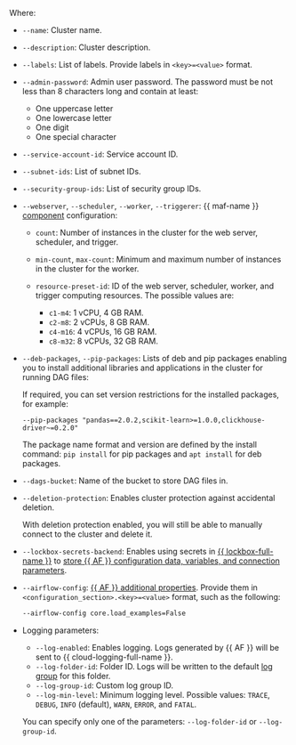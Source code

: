Where:

* `--name`: Cluster name.
* `--description`: Cluster description.
* `--labels`: List of labels. Provide labels in `<key>=<value>` format.
* `--admin-password`: Admin user password. The password must be not less than 8 characters long and contain at least:

    * One uppercase letter
    * One lowercase letter
    * One digit
    * One special character

* `--service-account-id`: Service account ID.
* `--subnet-ids`: List of subnet IDs.
* `--security-group-ids`: List of security group IDs.
* `--webserver`, `--scheduler`, `--worker`, `--triggerer`: {{ maf-name }} [component](../../../../managed-airflow/concepts/index.md#components) configuration:

    * `count`: Number of instances in the cluster for the web server, scheduler, and trigger.
    * `min-count`, `max-count`: Minimum and maximum number of instances in the cluster for the worker.
    * `resource-preset-id`: ID of the web server, scheduler, worker, and trigger computing resources. The possible values are:

        * `c1-m4`: 1 vCPU, 4 GB RAM.
        * `c2-m8`: 2 vCPUs, 8 GB RAM.
        * `c4-m16`: 4 vCPUs, 16 GB RAM.
        * `c8-m32`: 8 vCPUs, 32 GB RAM.

* `--deb-packages`, `--pip-packages`: Lists of deb and pip packages enabling you to install additional libraries and applications in the cluster for running DAG files:

    If required, you can set version restrictions for the installed packages, for example:

    ```hcl
    --pip-packages "pandas==2.0.2,scikit-learn>=1.0.0,clickhouse-driver~=0.2.0"
    ```

    The package name format and version are defined by the install command: `pip install` for pip packages and `apt install` for deb packages.

* `--dags-bucket`: Name of the bucket to store DAG files in.
* `--deletion-protection`: Enables cluster protection against accidental deletion.

    With deletion protection enabled, you will still be able to manually connect to the cluster and delete it.

* `--lockbox-secrets-backend`: Enables using secrets in [{{ lockbox-full-name }}](../../../../lockbox/concepts/index.md) to [store {{ AF }} configuration data, variables, and connection parameters](../../../../managed-airflow/concepts/impersonation.md#lockbox-integration).
* `--airflow-config`: [{{ AF }} additional properties](https://airflow.apache.org/docs/apache-airflow/2.2.4/configurations-ref.html). Provide them in `<configuration_section>.<key>=<value>` format, such as the following:

    ```bash
    --airflow-config core.load_examples=False
    ```

* Logging parameters:

    * `--log-enabled`: Enables logging. Logs generated by {{ AF }} will be sent to {{ cloud-logging-full-name }}.
    * `--log-folder-id`: Folder ID. Logs will be written to the default [log group](../../../../logging/concepts/log-group.md) for this folder.
    * `--log-group-id`: Custom log group ID.
    * `--log-min-level`: Minimum logging level. Possible values: `TRACE`, `DEBUG`, `INFO` (default), `WARN`, `ERROR`, and `FATAL`.

    You can specify only one of the parameters: `--log-folder-id` or `--log-group-id`.
